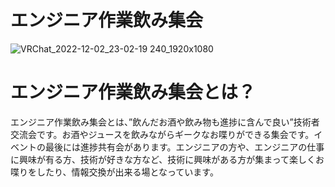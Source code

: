 # エンジニア作業飲み集会
![VRChat_2022-12-02_23-02-19 240_1920x1080](https://user-images.githubusercontent.com/34731535/206514554-97020617-8c83-4c28-af2e-681aed61542a.png)

# エンジニア作業飲み集会とは？
エンジニア作業飲み集会とは、”飲んだお酒や飲み物も進捗に含んで良い”技術者交流会です。お酒やジュースを飲みながらギークなお喋りができる集会です。イベントの最後には進捗共有会があります。エンジニアの方や、エンジニアの仕事に興味が有る方、技術が好きな方など、技術に興味がある方が集まって楽しくお喋りをしたり、情報交換が出来る場となっています。

